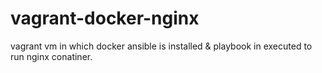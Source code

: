 # vagrant-docker-nginx
vagrant vm in which docker ansible is installed &amp; playbook in executed to run nginx conatiner.
